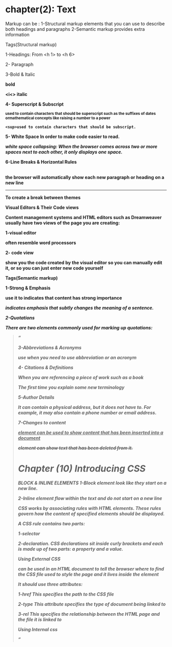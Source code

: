 # chapter(2): Text
Markup can be :
1-Structural markup
   elements that you can use to describe both headings and paragraphs
2-Semantic markup
provides extra information

Tags(Structural markup)

1-Headings:
From <h 1> to <h 6>  

2- Paragraph
<p>

3-Bold & Italic

<b> bold

<i<> italic

4- Superscript & Subscript

 <sub> used to contain characters that should be superscript such as the suffixes of dates ormathematical concepts like raising a number to a power

    <sup>used to contain characters that should be subscript.

5- White Space
In order to make code easier to read.

*white space collapsing: When the browser comes across two or more spaces next to each other, it only displays one space.*

6-Line Breaks & Horizontal Rules

<br/> the browser will automatically show each new paragraph or heading on a new line

<hr/>To create a break between themes

**Visual Editors & Their Code views**

Content management systems and HTML editors such as Dreamweaver usually have two views of the page you are creating:

1-visual editor

often resemble word processors

2- code view

show you the code created by the visual editor so you can manually edit it, or so you can just enter new code yourself

**Tags(Semantic markup)**

1-Strong & Emphasis

<strong> use it to indicates that  content has strong importance

<em> indicates emphasis that subtly changes the meaning of a sentence.
       
2-Quotations

There are two elements commonly used for marking up quotations:

<blockquote>

<q>

3-Abbreviations & Acronyms

<abbr> use when you need to use abbreviation or an acronym

4- Citations & Definitions

<cite > When you are referencing a piece of work such as a book

<dfn> The first time you explain some new terminology

5-Author Details

<address>

It can contain a physical address, but it does not have to. For example, it may also contain a phone number or email address.


7-Changes to content

<ins> element can be used to show content that has been inserted into a document

<del> element can show text that has been deleted from it.

# Chapter (10) Introducing CSS

BLOCK & INLINE ELEMENTS
1-Block element
 look like they start on a new line.

2-Inline element
flow within the text and do not start on a new line

**CSS works by associating rules with HTML elements. These rules govern how the content of specified elements should be displayed.** 

A CSS rule contains two parts:
 
1-selector 

2-declaration.
CSS declarations sit inside curly brackets and each is made up of two parts: a property and a value.

*Using External CSS*

<link>
can be used in an HTML document to tell the browser where to find the CSS file used to style the page and it lives inside the element

It should use three attributes:

1-href
This specifies the path to the CSS file

2-type
This attribute specifies the type of document being linked to

3-rel
This specifies the relationship between the HTML page and the file it is linked to


**Using Internal css**
 <style>

**CSS Selectors*

There are many different types of CSS selector that allow you to target rules to specific elements in an HTML document.
1-Universal Selector

2-Type Selector

3-Class Selector

4-ID Selector

5-Child Selector

6-Descendant Selector

7-Adjacent Sibling Selector

8-General Sibling Selector

**Why we use external css ?**

1-All of your web pages can share the same style sheet

2-once the user has downloaded the CSS stylesheet, the rest of the site will load faster. If you want to make a change

3-the one CSS style sheet, rather than changing the CSS rules on every page.








